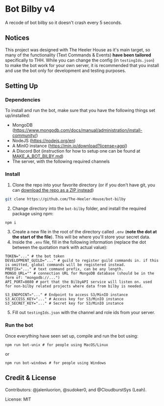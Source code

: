 # Bot Bilby v4
A recode of bot bilby so it doesn't crash every 5 seconds.

## Notices
This project was designed with The Heeler House as it's main target, so many of the functionality (Text Commands & Events) **have been tailored** specifically to THH. While you can change the config (in `testingIds.json`) to make the bot work for your own server, it is recommended that you install and use the bot only for development and testing purposes.

## Setting Up
### **Dependencies**
To install and run the bot, make sure that you have the following things set up/installed:
- MongoDB (https://www.mongodb.com/docs/manual/administration/install-community/)
- NodeJS (https://nodejs.org/en)
- A MinIO instance (https://min.io/download?license=agpl)
- A Discord Bot (instruction for how to setup one can be found at [MAKE_A_BOT_BILBY.md](MAKE_A_BOT_BILBY.md))
- The server, with the following required channels
### **Install**
1. Clone the repo into your favorite directory (or if you don't have git, you can [download the repo as a ZIP instead](https://github.com/The-Heeler-House/bot-bilby/archive/refs/heads/main.zip))
```bash
git clone https://github.com/The-Heeler-House/bot-bilby
```
2. Change directory into the `bot-bilby` folder, and install the required package using npm:
```bash
npm i
```
3. Create a new file in the root of the directory called `.env` (**note the dot at the start of the file**). This will be where you'll store your secret data.
4. Inside the `.env` file, fill in the following information (replace the dot between the quotation mark with actual value):
```env
TOKEN="..." # the bot token
DEVELOPMENT_GUILD="..." # guild to register guild commands in. if this is omitted, global commands will be registered instead.
PREFIX="..." # text command prefix, can be any length.
MONGO_URL="" # connection URL for MongoDB database (should be in the form of: "mongodb://...")
API_PORT=8080 # port that the BilbyAPI service will listen on. used for non-bilby related projects where data from bilby is needed.

S3_ENDPOINT="..." # Endpoint to access S3/MinIO instance
S3_ACCESS_KEY="..." # Access key for S3/MinIO instance
S3_SECRET_KEY="..." # Secret key for S3/MinIO instance
```
5. Fill out `testingIds.json` with the channel and role ids from your server.

### **Run the bot**
Once everything have seen set up, compile and run the bot using:
```
npm run bot-unix # for people using MacOS/Linux
```
or
```
npm run bot-windows # for people using Windows
```

## Credit & License
Contributors: @jalenluorion, @sudoker0, and @CloudburstSys (Leah).

License: MIT